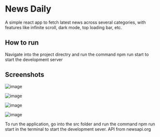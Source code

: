 # News Daily
A simple react app to fetch latest news across several categories, with features like infinite scroll, dark mode, top loading bar, etc.
## How to run
Navigate into the project directry and run the command npm run start to start the development server
## Screenshots
![image](https://github.com/vaibhavj-11/News-Daily-React/assets/71918594/bbd14bc2-8371-4527-a217-72efd4829acd)

![image](https://github.com/vaibhavj-11/News-Daily-React/assets/71918594/f7160b2f-bad0-4369-8071-fcc59b87c260)

![image](https://github.com/vaibhavj-11/News-Daily-React/assets/71918594/5a2ac6c2-b14b-4875-9676-8a4b5733aee6)

![image](https://github.com/vaibhavj-11/News-Daily-React/assets/71918594/f039854c-4473-490c-b1e6-0dfff40ad4c2)



To run the application, go into the src folder and run the command npm run start in the terminal to start the development sever.
API from newsapi.org
